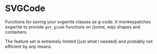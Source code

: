 # SVGCode
Functions for saving your svgwrite classes as g-code. It monkeypatches svgwrite to provide `get_gcode` functions on (some, wip) shapes and containers.

The feature set is extremely limited (just what I needed) and probably not efficient by any means.
